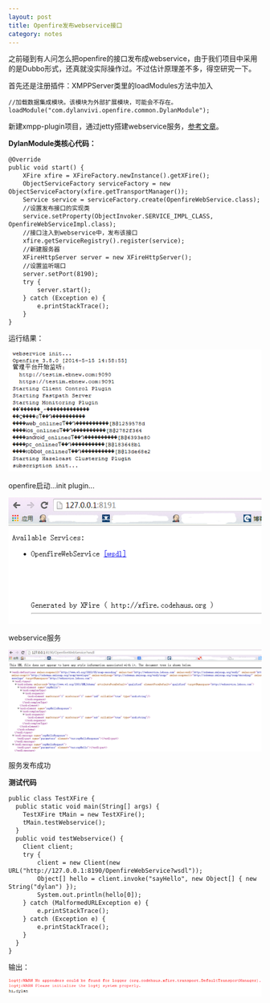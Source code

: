 ```yaml
---
layout: post
title: Openfire发布webservice接口
category: notes
---
```


之前碰到有人问怎么把openfire的接口发布成webservice，由于我们项目中采用的是Dubbo形式，还真就没实际操作过。不过估计原理差不多，得空研究一下。

首先还是注册插件：XMPPServer类里的loadModules方法中加入

    //加载数据集成模块。该模块为外部扩展模块，可能会不存在。
    loadModule("com.dylanvivi.openfire.common.DylanModule");

新建xmpp-plugin项目，通过jetty搭建webservice服务，[参考文章](http://blog.csdn.net/robert8803/article/details/8137461)。

**DylanModule类核心代码：**

    @Override
    public void start() {
    	XFire xfire = XFireFactory.newInstance().getXFire();
    	ObjectServiceFactory serviceFactory = new ObjectServiceFactory(xfire.getTransportManager());
    	Service service = serviceFactory.create(OpenfireWebService.class);
    	//设置发布接口的实现类
    	service.setProperty(ObjectInvoker.SERVICE_IMPL_CLASS, OpenfireWebServiceImpl.class);
    	//接口注入到webservice中，发布该接口
    	xfire.getServiceRegistry().register(service);
    	//新建服务器
    	XFireHttpServer server = new XFireHttpServer();
    	//设置监听端口
    	server.setPort(8190);
    	try {
    		server.start();
    	} catch (Exception e) {
    		e.printStackTrace();
    	}
    }

运行结果：

![image](/assets/post-images/2014-05-15-824aeea7-faff-4962-e9de-06644f28774a.png)

openfire启动...init plugin...

![image](/assets/post-images/2014-05-15-8a790299-942f-4635-a625-a7db9614d790.png)

webservice服务

![image](/assets/post-images/2014-05-15-35f15ed9-f2aa-442b-8fa1-0f432c4e97e3.png)

服务发布成功

**测试代码**

    public class TestXFire {
      public static void main(String[] args) {
      	TestXFire tMain = new TestXFire();
      	tMain.testWebservice();
      }
      public void testWebservice() {
      	Client client;
      	try {
      		client = new Client(new URL("http://127.0.0.1:8190/OpenfireWebService?wsdl"));
      		Object[] hello = client.invoke("sayHello", new Object[] { new String("dylan") });
      		System.out.println(hello[0]);
      	} catch (MalformedURLException e) {
      		e.printStackTrace();
      	} catch (Exception e) {
      		e.printStackTrace();
      	}
      }
    }

输出：

![image](/assets/post-images/2014-05-15-b26f189f-1069-4ef0-d599-60db23eadace.png)



